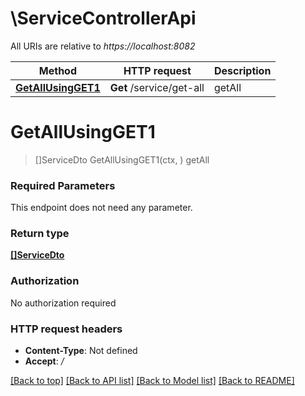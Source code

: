 # \ServiceControllerApi

All URIs are relative to *https://localhost:8082*

Method | HTTP request | Description
------------- | ------------- | -------------
[**GetAllUsingGET1**](ServiceControllerApi.md#GetAllUsingGET1) | **Get** /service/get-all | getAll


# **GetAllUsingGET1**
> []ServiceDto GetAllUsingGET1(ctx, )
getAll

### Required Parameters
This endpoint does not need any parameter.

### Return type

[**[]ServiceDto**](ServiceDto.md)

### Authorization

No authorization required

### HTTP request headers

 - **Content-Type**: Not defined
 - **Accept**: */*

[[Back to top]](#) [[Back to API list]](../README.md#documentation-for-api-endpoints) [[Back to Model list]](../README.md#documentation-for-models) [[Back to README]](../README.md)

